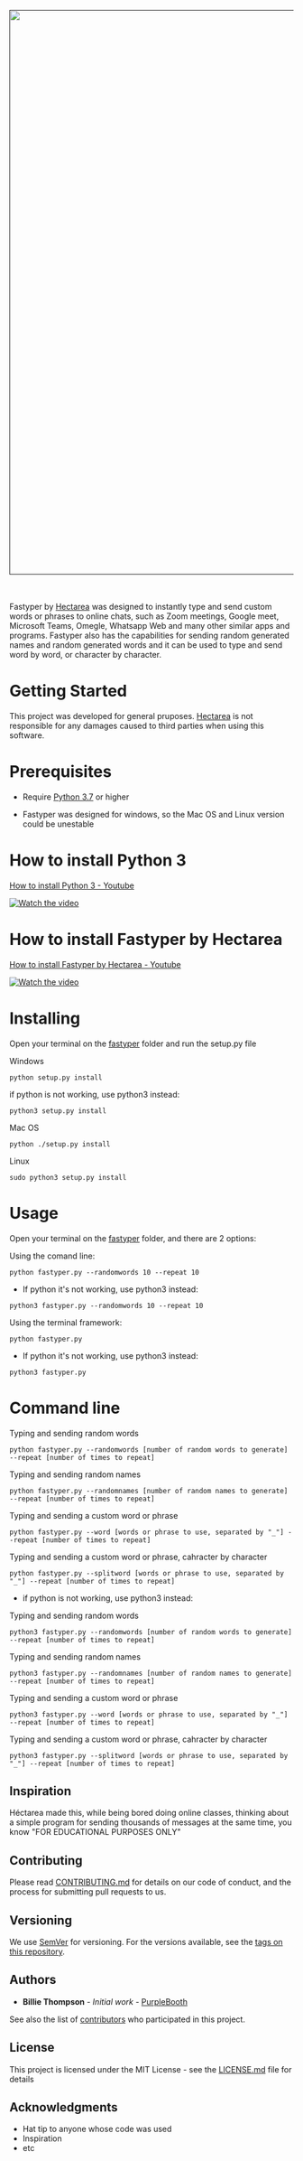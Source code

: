 <p align="center">
	<a href="">
		<img src="https://i.postimg.cc/VLPpCqRk/Captura-de-pantalla-55-edited.jpg" width="1000">
	</a>
<br>
<br>
<br>



Fastyper by  [Hectarea](https://github.com/hectarea) was designed to instantly type and send custom words or phrases to online chats, such as Zoom meetings, Google meet, Microsoft Teams, Omegle, Whatsapp Web and many other similar apps and programs. Fastyper also has the capabilities for sending random generated names and random generated words and it can be used to type and send word by word, or character by character.

# Getting Started

This project was developed for general pruposes. [Hectarea](https://github.com/hectarea) is not responsible for any damages caused to third parties when using this software.&nbsp;&nbsp; 

# Prerequisites

- Require [Python 3.7](https://www.python.org/ftp/python/3.9.1/python-3.9.1-amd64.exe) or higher

- Fastyper was designed for windows, so the Mac OS and Linux version could be unestable

# How to install Python 3
[How to install Python 3 -  Youtube](https://www.youtube.com/watch?v=V_ACbv4329E)

[![Watch the video](https://i.ytimg.com/vi/i-MuSAwgwCU/maxresdefault.jpg)](https://www.youtube.com/watch?v=V_ACbv4329E)

# How to install Fastyper by Hectarea
[How to install Fastyper by Hectarea -  Youtube](https://www.youtube.com/watch?v=bCpAaUwp1hk)

[![Watch the video](https://i.ytimg.com/vi/bCpAaUwp1hk/maxresdefault.jpg)](https://www.youtube.com/watch?v=bCpAaUwp1hk)



# Installing

Open your terminal on the [fastyper](https://github.com/hectarea/fastyper) folder and run the setup.py file

Windows

```
python setup.py install
```
if python is not working, use python3 instead:
```
python3 setup.py install
```
Mac OS

```
python ./setup.py install
```
Linux
```
sudo python3 setup.py install
```

# Usage

Open your terminal on the [fastyper](https://github.com/hectarea/fastyper) folder, and there are 2 options:

Using the comand line:
```
python fastyper.py --randomwords 10 --repeat 10
```
- If python it's not working, use python3 instead:
```
python3 fastyper.py --randomwords 10 --repeat 10
```
Using the terminal framework:
```
python fastyper.py
```
- If python it's not working, use python3 instead:
```
python3 fastyper.py
```
# Command line

Typing and sending random words

```
python fastyper.py --randomwords [number of random words to generate] --repeat [number of times to repeat]
```
Typing and sending random names

```
python fastyper.py --randomnames [number of random names to generate] --repeat [number of times to repeat]
```
Typing and sending a custom word or phrase

```
python fastyper.py --word [words or phrase to use, separated by "_"] --repeat [number of times to repeat]
```
Typing and sending a custom word or phrase, cahracter by character

```
python fastyper.py --splitword [words or phrase to use, separated by "_"] --repeat [number of times to repeat]
```

- if python is not working, use python3 instead:


Typing and sending random words

```
python3 fastyper.py --randomwords [number of random words to generate] --repeat [number of times to repeat]
```
Typing and sending random names

```
python3 fastyper.py --randomnames [number of random names to generate] --repeat [number of times to repeat]
```
Typing and sending a custom word or phrase

```
python3 fastyper.py --word [words or phrase to use, separated by "_"] --repeat [number of times to repeat]
```
Typing and sending a custom word or phrase, cahracter by character

```
python3 fastyper.py --splitword [words or phrase to use, separated by "_"] --repeat [number of times to repeat]
```

## Inspiration

Héctarea made this, while being bored doing online classes, thinking about a simple program for sending thousands of messages at the same time, you know "FOR EDUCATIONAL PURPOSES ONLY" 

## Contributing

Please read [CONTRIBUTING.md](https://gist.github.com/PurpleBooth/b24679402957c63ec426) for details on our code of conduct, and the process for submitting pull requests to us.

## Versioning

We use [SemVer](http://semver.org/) for versioning. For the versions available, see the [tags on this repository](https://github.com/your/project/tags). 

## Authors

* **Billie Thompson** - *Initial work* - [PurpleBooth](https://github.com/PurpleBooth)

See also the list of [contributors](https://github.com/your/project/contributors) who participated in this project.

## License

This project is licensed under the MIT License - see the [LICENSE.md](LICENSE.md) file for details

## Acknowledgments

* Hat tip to anyone whose code was used
* Inspiration
* etc
